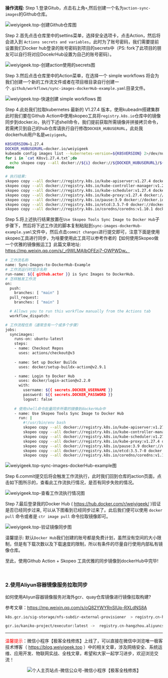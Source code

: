 
**操作流程:**
Step 1.登录Gitub，点击右上角`+`,然后创建一个名为`action-sync-images`的Github仓库。

![weiyigeek.top-创建Github仓库图](https://img.weiyigeek.top/2023/5/20230727092416.png)


Step 2.首先点击仓库里中的settins菜单，选择安全选项卡，点击Action，然后将会进入到 `Actions secrets and variables`，此时为了账号密码，我们需要提前设置我们Docker hub登录的账号密码到项目的secrets中（PS: fork了此项目的朋友可以自行将对应DocekrHub设置为自己的账号密码）。

![weiyigeek.top-创建action使用的secrets图](https://img.weiyigeek.top/2023/5/20230727094133.png)


Step 3.然后点击仓库里中的Action菜单，在选择一个 simple workflows 将会为我们创建一个新的工作流文件或者在项目根目录自行创建一个`.github/workflows/sync-images-dockerHub-example.yaml`目录文件。

![weiyigeek.top-快速创建 simple workflows 图](https://img.weiyigeek.top/2023/5/20230727092651.png)


Step 4.此处我们拉取kubernetes 最新的 V1.27.4 版本，使用kubeadm搭建集群此时我们要在Github Action中使用skopeo工具将`registry.k8s.io`仓库中的镜像同步到docker.io，执行下述shell命令，我们提前获取所需镜像并拼接拷贝命令，若需拷贝到自己的hub仓库请执行自行修改`DOCKER_HUBUSERURL`，此处我dockerhub用户名是`weiyigeek`。
```bash
K8SVERSION=1.27.4
DOCKER_HUBUSERURL=docker.io/weiyigeek
kubeadm config images list --kubernetes-version=${K8SVERSION} 2>/dev/null > K8sv1.27.4.txt
for i in `cat K8sv1.27.4.txt`;do
  echo skopeo copy --all docker://${i} docker://${DOCKER_HUBUSERURL}/${i##*/}
done

# 执行结果:
skopeo copy --all docker://registry.k8s.io/kube-apiserver:v1.27.4 docker://docker.io/weiyigeek/kube-apiserver:v1.27.4
skopeo copy --all docker://registry.k8s.io/kube-controller-manager:v1.27.4 docker://docker.io/weiyigeek/kube-controller-manager:v1.27.4
skopeo copy --all docker://registry.k8s.io/kube-scheduler:v1.27.4 docker://docker.io/weiyigeek/kube-scheduler:v1.27.4
skopeo copy --all docker://registry.k8s.io/kube-proxy:v1.27.4 docker://docker.io/weiyigeek/kube-proxy:v1.27.4
skopeo copy --all docker://registry.k8s.io/pause:3.9 docker://docker.io/weiyigeek/pause:3.9
skopeo copy --all docker://registry.k8s.io/etcd:3.5.7-0 docker://docker.io/weiyigeek/etcd:3.5.7-0
skopeo copy --all docker://registry.k8s.io/coredns/coredns:v1.10.1 docker://docker.io/weiyigeek/coredns:v1.10.1

```

Step 5.将上述执行结果放置在`Use Skopeo Tools Sync Image to Docker Hub`子步骤下，然后将下述工作流的脚本复制粘贴到`sync-images-dockerHub-example.yaml`文件中，然后点击`commit changes`进行提交即可，注意下面是使用skopeo工具进行同步，为啥要使用此工具可以参考作者的【如何使用Skopeo做一个优雅的镜像搬运工】此篇文章地址: https://mp.weixin.qq.com/s/_r9WLMAIbOFEzj7-OWPWDw。

```bash
# 工作流名称
name: Sync-Images-to-DockerHub-Example
# 工作流运行时显示名称
run-name: ${{ github.actor }} is Sync Images to DockerHub.
# 怎样触发工作流
on:
  push:
    branches: [ "main" ]
  pull_request:
    branches: [ "main" ]

  # Allows you to run this workflow manually from the Actions tab
  workflow_dispatch:

# 工作流程任务（通常含有一个或多个步骤）
jobs:
  syncimages:
    runs-on: ubuntu-latest
    steps:
    - name: Checkout Repos
      uses: actions/checkout@v3
      
    - name: Set up Docker Buildx
      uses: docker/setup-buildx-action@v2.9.1

    - name: Login to Docker Hub
      uses: docker/login-action@v2.2.0
      with:
        username: ${{ secrets.DOCKER_USERNAME }}
        password: ${{ secrets.DOCKER_PASSWORD }}
        logout: false
    
    # 使用shell命令批量同步所需的镜像到dockerHub中
    - name: Use Skopeo Tools Sync Image to Docker Hub
      run: |
        #!/usr/bin/env bash
        skopeo copy --all docker://registry.k8s.io/kube-apiserver:v1.27.4 docker://docker.io/weiyigeek/kube-apiserver:v1.27.4
        skopeo copy --all docker://registry.k8s.io/kube-controller-manager:v1.27.4 docker://docker.io/weiyigeek/kube-controller-manager:v1.27.4
        skopeo copy --all docker://registry.k8s.io/kube-scheduler:v1.27.4 docker://docker.io/weiyigeek/kube-scheduler:v1.27.4
        skopeo copy --all docker://registry.k8s.io/kube-proxy:v1.27.4 docker://docker.io/weiyigeek/kube-proxy:v1.27.4
        skopeo copy --all docker://registry.k8s.io/pause:3.9 docker://docker.io/weiyigeek/pause:3.9
        skopeo copy --all docker://registry.k8s.io/etcd:3.5.7-0 docker://docker.io/weiyigeek/etcd:3.5.7-0
        skopeo copy --all docker://registry.k8s.io/coredns/coredns:v1.10.1 docker://docker.io/weiyigeek/coredns:v1.10.1
```

![weiyigeek.top-sync-images-dockerHub-example图](https://img.weiyigeek.top/2023/5/20230727103541.png)


Step 6.commit提交后将会触发工作流执行，此时我们回到仓库的action页面，点击如下图所示的，查看此工作流执行情况，是否有同步失败的情况。

![weiyigeek.top-查看工作流执行情况图](https://img.weiyigeek.top/2023/5/20230727103839.png)

Step 7.最后登录我的Docker Hub ( https://hub.docker.com/r/weiyigeek/ )验证是否已经同步过来, 可以从下图看到已经同步过来了。此后我们便可以使用 `docker pull` 命令或者是 `ctr image pull` 命令拉取镜像即可。

![weiyigeek.top-验证镜像同步图](https://img.weiyigeek.top/2023/5/20230727105454.png)


温馨提示: 默认`Docker Hub`我们创建的账号都是免费计划，虽然没有空间的大小限制，但是有下载次数以及下载速度的限制，所以有条件的尽量自行使用内部私有镜像仓库。

至此，使用Github Action + Skopeo 工具优雅的同步镜像到dockerHub中完毕!

<br/>

### 2.使用Aliyun容器镜像服务拉取同步

如何使用Aliyun容器镜像服务对海外gcr、quay仓库镜像进行镜像拉取构建?

参考文章：https://mp.weixin.qq.com/s/oQ82YWYRnSIUp-RXLdNS8A

```bash
k8s.gcr.io/sig-storage/nfs-subdir-external-provisioner  > registry.cn-hangzhou.aliyuncs.com/weiyigeek/nfs-subdir-external-provisioner:v4.0.2

gcr.io/kaniko-project/executor:latest ->  registry.cn-hangzhou.aliyuncs.com/weiyigeek/kaniko-executor:latest
```

---

<span style="color:red">温馨提示</span>：微信小程序【极客全栈修炼】上线了，可以直接在微信中浏览唯一极客技术博客（ https://blog.weiyigeek.top ）中的相关文章，涉及网络安全、系统运维、应用开发、物联网实战、全栈文章，希望和大家一起学习进步，欢迎浏览交流！  

<div align="center">
  <img src="https://www.weiyigeek.top/img/share.jpg" alt="个人主页站点-微信公众号-微信小程序【极客全栈修炼】" />
</div>




